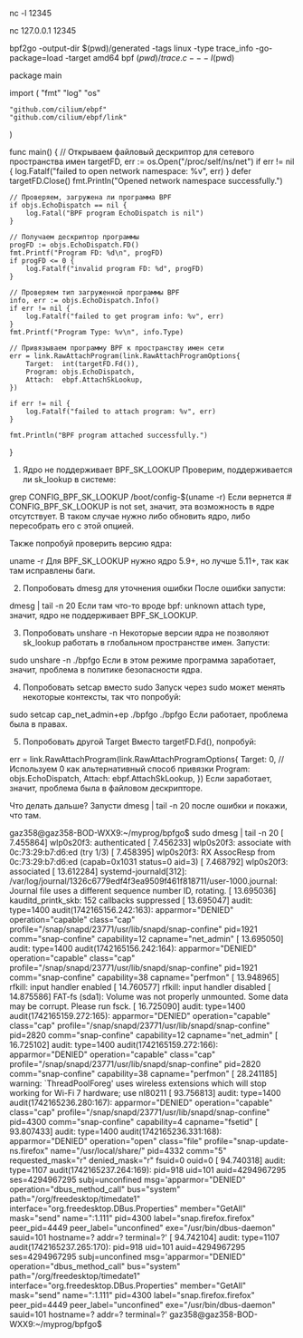 
nc -l 12345

nc 127.0.0.1 12345

bpf2go -output-dir $(pwd)/generated -tags linux -type trace_info -go-package=load -target amd64 bpf $(pwd)/trace.c -- -I$(pwd)

package main

import (
	"fmt"
	"log"
	"os"

	"github.com/cilium/ebpf"
	"github.com/cilium/ebpf/link"
)

func main() {
	// Открываем файловый дескриптор для сетевого пространства имен
	targetFD, err := os.Open("/proc/self/ns/net")
	if err != nil {
		log.Fatalf("failed to open network namespace: %v", err)
	}
	defer targetFD.Close()
	fmt.Println("Opened network namespace successfully.")

	// Проверяем, загружена ли программа BPF
	if objs.EchoDispatch == nil {
		log.Fatal("BPF program EchoDispatch is nil")
	}

	// Получаем дескриптор программы
	progFD := objs.EchoDispatch.FD()
	fmt.Printf("Program FD: %d\n", progFD)
	if progFD <= 0 {
		log.Fatalf("invalid program FD: %d", progFD)
	}

	// Проверяем тип загруженной программы BPF
	info, err := objs.EchoDispatch.Info()
	if err != nil {
		log.Fatalf("failed to get program info: %v", err)
	}
	fmt.Printf("Program Type: %v\n", info.Type)

	// Привязываем программу BPF к пространству имен сети
	err = link.RawAttachProgram(link.RawAttachProgramOptions{
		Target:  int(targetFD.Fd()),
		Program: objs.EchoDispatch,
		Attach:  ebpf.AttachSkLookup,
	})

	if err != nil {
		log.Fatalf("failed to attach program: %v", err)
	}

	fmt.Println("BPF program attached successfully.")
}



1. Ядро не поддерживает BPF_SK_LOOKUP
Проверим, поддерживается ли sk_lookup в системе:


grep CONFIG_BPF_SK_LOOKUP /boot/config-$(uname -r)
Если вернется # CONFIG_BPF_SK_LOOKUP is not set, значит, эта возможность в ядре отсутствует. В таком случае нужно либо обновить ядро, либо пересобрать его с этой опцией.

Также попробуй проверить версию ядра:


uname -r
Для BPF_SK_LOOKUP нужно ядро 5.9+, но лучше 5.11+, так как там исправлены баги.

2. Попробовать dmesg для уточнения ошибки
После ошибки запусти:

dmesg | tail -n 20
Если там что-то вроде bpf: unknown attach type, значит, ядро не поддерживает BPF_SK_LOOKUP.

3. Попробовать unshare -n
Некоторые версии ядра не позволяют sk_lookup работать в глобальном пространстве имен. Запусти:


sudo unshare -n ./bpfgo
Если в этом режиме программа заработает, значит, проблема в политике безопасности ядра.

4. Попробовать setcap вместо sudo
Запуск через sudo может менять некоторые контексты, так что попробуй:

sudo setcap cap_net_admin+ep ./bpfgo
./bpfgo
Если работает, проблема была в правах.

5. Попробовать другой Target
Вместо targetFD.Fd(), попробуй:


err = link.RawAttachProgram(link.RawAttachProgramOptions{
	Target:  0, // Используем 0 как альтернативный способ привязки
	Program: objs.EchoDispatch,
	Attach:  ebpf.AttachSkLookup,
})
Если заработает, значит, проблема была в файловом дескрипторе.

Что делать дальше?
Запусти dmesg | tail -n 20 после ошибки и покажи, что там.



gaz358@gaz358-BOD-WXX9:~/myprog/bpfgo$ sudo dmesg | tail -n 20
[    7.455864] wlp0s20f3: authenticated
[    7.456233] wlp0s20f3: associate with 0c:73:29:b7:d6:ed (try 1/3)
[    7.458395] wlp0s20f3: RX AssocResp from 0c:73:29:b7:d6:ed (capab=0x1031 status=0 aid=3)
[    7.468792] wlp0s20f3: associated
[   13.612284] systemd-journald[312]: /var/log/journal/1326c6779edf4f3ea9509f461f818711/user-1000.journal: Journal file uses a different sequence number ID, rotating.
[   13.695036] kauditd_printk_skb: 152 callbacks suppressed
[   13.695047] audit: type=1400 audit(1742165156.242:163): apparmor="DENIED" operation="capable" class="cap" profile="/snap/snapd/23771/usr/lib/snapd/snap-confine" pid=1921 comm="snap-confine" capability=12  capname="net_admin"
[   13.695050] audit: type=1400 audit(1742165156.242:164): apparmor="DENIED" operation="capable" class="cap" profile="/snap/snapd/23771/usr/lib/snapd/snap-confine" pid=1921 comm="snap-confine" capability=38  capname="perfmon"
[   13.948965] rfkill: input handler enabled
[   14.760577] rfkill: input handler disabled
[   14.875586] FAT-fs (sda1): Volume was not properly unmounted. Some data may be corrupt. Please run fsck.
[   16.725090] audit: type=1400 audit(1742165159.272:165): apparmor="DENIED" operation="capable" class="cap" profile="/snap/snapd/23771/usr/lib/snapd/snap-confine" pid=2820 comm="snap-confine" capability=12  capname="net_admin"
[   16.725102] audit: type=1400 audit(1742165159.272:166): apparmor="DENIED" operation="capable" class="cap" profile="/snap/snapd/23771/usr/lib/snapd/snap-confine" pid=2820 comm="snap-confine" capability=38  capname="perfmon"
[   28.241185] warning: `ThreadPoolForeg' uses wireless extensions which will stop working for Wi-Fi 7 hardware; use nl80211
[   93.756813] audit: type=1400 audit(1742165236.280:167): apparmor="DENIED" operation="capable" class="cap" profile="/snap/snapd/23771/usr/lib/snapd/snap-confine" pid=4300 comm="snap-confine" capability=4  capname="fsetid"
[   93.807433] audit: type=1400 audit(1742165236.331:168): apparmor="DENIED" operation="open" class="file" profile="snap-update-ns.firefox" name="/usr/local/share/" pid=4332 comm="5" requested_mask="r" denied_mask="r" fsuid=0 ouid=0
[   94.740318] audit: type=1107 audit(1742165237.264:169): pid=918 uid=101 auid=4294967295 ses=4294967295 subj=unconfined msg='apparmor="DENIED" operation="dbus_method_call"  bus="system" path="/org/freedesktop/timedate1" interface="org.freedesktop.DBus.Properties" member="GetAll" mask="send" name=":1.111" pid=4300 label="snap.firefox.firefox" peer_pid=4449 peer_label="unconfined"
                exe="/usr/bin/dbus-daemon" sauid=101 hostname=? addr=? terminal=?'
[   94.742104] audit: type=1107 audit(1742165237.265:170): pid=918 uid=101 auid=4294967295 ses=4294967295 subj=unconfined msg='apparmor="DENIED" operation="dbus_method_call"  bus="system" path="/org/freedesktop/timedate1" interface="org.freedesktop.DBus.Properties" member="GetAll" mask="send" name=":1.111" pid=4300 label="snap.firefox.firefox" peer_pid=4449 peer_label="unconfined"
                exe="/usr/bin/dbus-daemon" sauid=101 hostname=? addr=? terminal=?'
gaz358@gaz358-BOD-WXX9:~/myprog/bpfgo$ 












